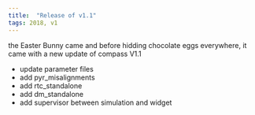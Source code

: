 ```yaml
---
title:  "Release of v1.1"
tags: 2018, v1
---
```


the Easter Bunny came and before hidding chocolate eggs everywhere, it came with a new update of compass V1.1

* update parameter files
* add pyr_misalignments
* add rtc_standalone
* add dm_standalone
* add supervisor between simulation and widget

